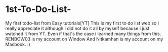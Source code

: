 # 1st-To-Do-List-
My first todo-list from Easy tutorials[YT]
This is my first to do list web so i really appreciate it although i did not do it all by myself because i just watched it from YT. 
Even if that's the case i learned many things from this.
RENBOW03 is my account on Window And Nitkamhan is my account on my Macbook. :)
